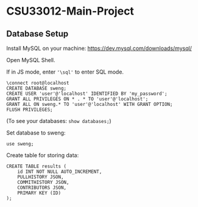 # CSU33012-Main-Project

## Database Setup
Install MySQL on your machine: https://dev.mysql.com/downloads/mysql/

Open MySQL Shell.

If in JS mode, enter ```'\sql'``` to enter SQL mode.
```
\connect root@localhost
CREATE DATABASE sweng;
CREATE USER 'user'@'localhost' IDENTIFIED BY 'my_password';
GRANT ALL PRIVILEGES ON * . * TO 'user'@'localhost';
GRANT ALL ON sweng.* TO 'user'@'localhost' WITH GRANT OPTION;
FLUSH PRIVILEGES;
```

(To see your databases: ```show databases;```)

Set database to sweng: 
```
use sweng;
```
Create table for storing data:
```
CREATE TABLE results (
	id INT NOT NULL AUTO_INCREMENT, 
	PULLHISTORY JSON, 
	COMMITHISTORY JSON, 
	CONTRIBUTORS JSON, 
	PRIMARY KEY (ID)
);
```
